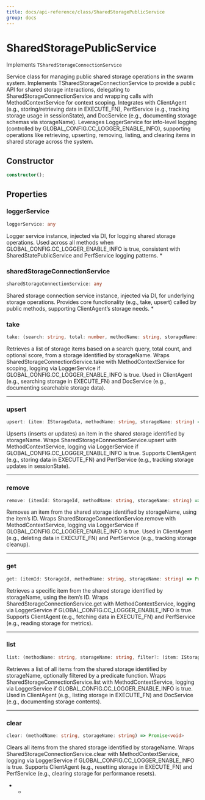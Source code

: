 ```yaml
---
title: docs/api-reference/class/SharedStoragePublicService
group: docs
---
```


# SharedStoragePublicService

Implements `TSharedStorageConnectionService`

Service class for managing public shared storage operations in the swarm system.
Implements TSharedStorageConnectionService to provide a public API for shared storage interactions, delegating to SharedStorageConnectionService and wrapping calls with MethodContextService for context scoping.
Integrates with ClientAgent (e.g., storing/retrieving data in EXECUTE_FN), PerfService (e.g., tracking storage usage in sessionState), and DocService (e.g., documenting storage schemas via storageName).
Leverages LoggerService for info-level logging (controlled by GLOBAL_CONFIG.CC_LOGGER_ENABLE_INFO), supporting operations like retrieving, upserting, removing, listing, and clearing items in shared storage across the system.

## Constructor

```ts
constructor();
```

## Properties

### loggerService

```ts
loggerService: any
```

Logger service instance, injected via DI, for logging shared storage operations.
Used across all methods when GLOBAL_CONFIG.CC_LOGGER_ENABLE_INFO is true, consistent with SharedStatePublicService and PerfService logging patterns.
   *

### sharedStorageConnectionService

```ts
sharedStorageConnectionService: any
```

Shared storage connection service instance, injected via DI, for underlying storage operations.
Provides core functionality (e.g., take, upsert) called by public methods, supporting ClientAgent’s storage needs.
   *

### take

```ts
take: (search: string, total: number, methodName: string, storageName: string, score?: number) => Promise<IStorageData[]>
```

Retrieves a list of storage items based on a search query, total count, and optional score, from a storage identified by storageName.
Wraps SharedStorageConnectionService.take with MethodContextService for scoping, logging via LoggerService if GLOBAL_CONFIG.CC_LOGGER_ENABLE_INFO is true.
Used in ClientAgent (e.g., searching storage in EXECUTE_FN) and DocService (e.g., documenting searchable storage data).
   *    *    *    *    *

### upsert

```ts
upsert: (item: IStorageData, methodName: string, storageName: string) => Promise<void>
```

Upserts (inserts or updates) an item in the shared storage identified by storageName.
Wraps SharedStorageConnectionService.upsert with MethodContextService, logging via LoggerService if GLOBAL_CONFIG.CC_LOGGER_ENABLE_INFO is true.
Supports ClientAgent (e.g., storing data in EXECUTE_FN) and PerfService (e.g., tracking storage updates in sessionState).
   *    *    *

### remove

```ts
remove: (itemId: StorageId, methodName: string, storageName: string) => Promise<void>
```

Removes an item from the shared storage identified by storageName, using the item’s ID.
Wraps SharedStorageConnectionService.remove with MethodContextService, logging via LoggerService if GLOBAL_CONFIG.CC_LOGGER_ENABLE_INFO is true.
Used in ClientAgent (e.g., deleting data in EXECUTE_FN) and PerfService (e.g., tracking storage cleanup).
   *    *    *

### get

```ts
get: (itemId: StorageId, methodName: string, storageName: string) => Promise<IStorageData>
```

Retrieves a specific item from the shared storage identified by storageName, using the item’s ID.
Wraps SharedStorageConnectionService.get with MethodContextService, logging via LoggerService if GLOBAL_CONFIG.CC_LOGGER_ENABLE_INFO is true.
Supports ClientAgent (e.g., fetching data in EXECUTE_FN) and PerfService (e.g., reading storage for metrics).
   *    *    *

### list

```ts
list: (methodName: string, storageName: string, filter?: (item: IStorageData) => boolean) => Promise<IStorageData[]>
```

Retrieves a list of all items from the shared storage identified by storageName, optionally filtered by a predicate function.
Wraps SharedStorageConnectionService.list with MethodContextService, logging via LoggerService if GLOBAL_CONFIG.CC_LOGGER_ENABLE_INFO is true.
Used in ClientAgent (e.g., listing storage in EXECUTE_FN) and DocService (e.g., documenting storage contents).
   *    *    *

### clear

```ts
clear: (methodName: string, storageName: string) => Promise<void>
```

Clears all items from the shared storage identified by storageName.
Wraps SharedStorageConnectionService.clear with MethodContextService, logging via LoggerService if GLOBAL_CONFIG.CC_LOGGER_ENABLE_INFO is true.
Supports ClientAgent (e.g., resetting storage in EXECUTE_FN) and PerfService (e.g., clearing storage for performance resets).
   *    *
